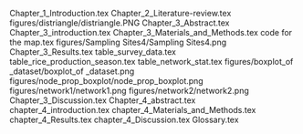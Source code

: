 Chapter_1_Introduction.tex
Chapter_2_Literature-review.tex
figures/distriangle/distriangle.PNG
Chapter_3_Abstract.tex
Chapter_3_introduction.tex
Chapter_3_Materials_and_Methods.tex
code for the map.tex
figures/Sampling Sites4/Sampling Sites4.png
Chapter_3_Results.tex
table_survey_data.tex
table_rice_production_season.tex
table_network_stat.tex
figures/boxplot_of _dataset/boxplot_of _dataset.png
figures/node_prop_boxplot/node_prop_boxplot.png
figures/network1/network1.png
figures/network2/network2.png
Chapter_3_Discussion.tex
Chapter_4_abstract.tex
chapter_4_introduction.tex
chapter_4_Materials_and_Methods.tex
chapter_4_Results.tex
chapter_4_Discussion.tex
Glossary.tex